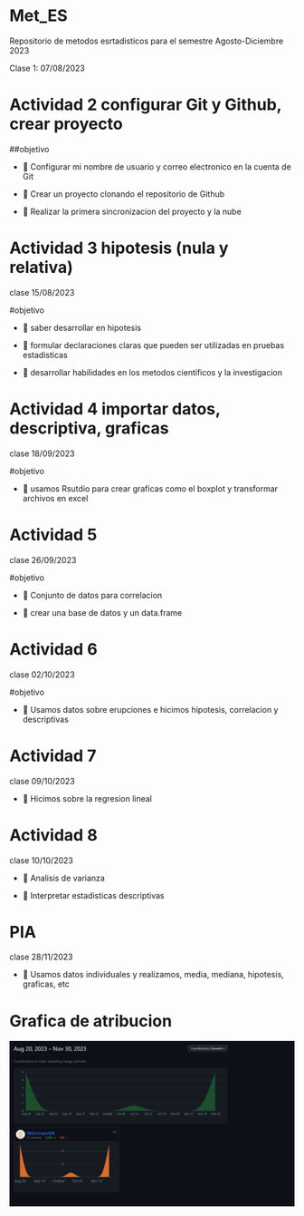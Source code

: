 # Met_ES
Repositorio de metodos esrtadisticos para el semestre Agosto-Diciembre 2023

Clase 1: 07/08/2023

# Actividad 2 configurar Git y Github, crear proyecto

##objetivo

+ :dart: Configurar mi nombre  de usuario y correo electronico en la cuenta de Git

+ :dart: Crear un proyecto clonando el repositorio de Github

+ :dart: Realizar la primera sincronizacion  del proyecto y la nube


# Actividad 3 hipotesis (nula y relativa)
clase 15/08/2023

 #objetivo
+ :dart: saber desarrollar en hipotesis 
 
+ :dart: formular declaraciones claras que pueden ser utilizadas en pruebas estadisticas 
 
+ :dart: desarrollar habilidades en los metodos cientificos y la investigacion

# Actividad 4 importar datos, descriptiva, graficas
clase 18/09/2023

 #objetivo
 + :dart: usamos Rsutdio para crear graficas como el boxplot y transformar archivos en excel
 
# Actividad 5
clase 26/09/2023

 #objetivo
 + :dart: Conjunto de datos para correlacion 
 
 + :dart: crear una base de datos y un data.frame
 
# Actividad 6
clase 02/10/2023
 
 #objetivo
 + :dart: Usamos datos sobre erupciones e hicimos hipotesis, correlacion y descriptivas 
 
# Actividad 7
clase 09/10/2023

 + :dart: Hicimos sobre la regresion lineal


# Actividad 8
clase 10/10/2023

 + :dart: Analisis de varianza

 + :dart: Interpretar estadisticas descriptivas
 
# PIA
clase 28/11/2023
 
 + :dart: Usamos datos individuales y realizamos, media, mediana, hipotesis, graficas, etc
# Grafica de atribucion 
![](https://github.com/Weinmann08/Met_ES/blob/main/grafica.JPG)

